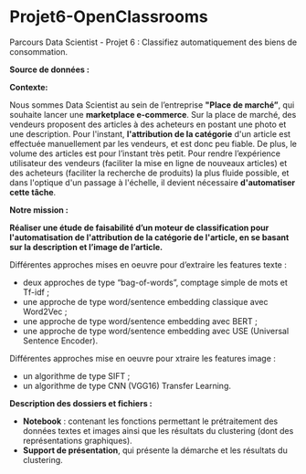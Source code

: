 # Projet6-OpenClassrooms
Parcours Data Scientist - Projet 6 : Classifiez automatiquement des biens de consommation.

**Source de données :**


**Contexte:**

Nous sommes Data Scientist au sein de l’entreprise **"Place de marché”**, qui souhaite lancer une **marketplace e-commerce**. Sur la place de marché, des vendeurs proposent des articles à des acheteurs en postant une photo et une description. 
Pour l'instant, **l'attribution de la catégorie** d'un article est effectuée manuellement par les vendeurs, et est donc peu fiable. De plus, le volume des articles est pour l’instant très petit. 
Pour rendre l’expérience utilisateur des vendeurs (faciliter la mise en ligne de nouveaux articles) et des acheteurs (faciliter la recherche de produits) la plus fluide possible, et dans l'optique d'un passage à l'échelle, il devient nécessaire **d'automatiser cette tâche**.


**Notre mission :**

**Réaliser une étude de faisabilité d’un moteur de classification pour l'automatisation de l'attribution de la catégorie de l'article, en se basant sur la description et l’image de l’article.**

Différentes approches mises en oeuvre pour d’extraire les features texte :
* deux approches de type “bag-of-words”, comptage simple de mots et Tf-idf ;
* une approche de type word/sentence embedding classique avec Word2Vec ;
* une approche de type word/sentence embedding avec BERT ;
* une approche de type word/sentence embedding avec USE (Universal Sentence Encoder).

Différentes approches mise en oeuvre pour xtraire les features image :
* un algorithme de type SIFT ;
* un algorithme de type CNN (VGG16) Transfer Learning.


**Description des dossiers et fichiers :**
* **Notebook** : contenant les fonctions permettant le prétraitement des données textes et images ainsi que les résultats du clustering (dont des représentations graphiques).
* **Support de présentation**, qui présente la démarche et les résultats du clustering.
 
